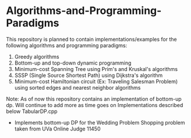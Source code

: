 # Algorithms-and-Programming-Paradigms
This repository is planned to contain implementations/examples for the following algorithms and programming paradigms:
1) Greedy algorithms
2) Bottom-up and top-down dynamic programming
3) Minimum-cost Spanning Tree using Prim's and Kruskal's algorithms
4) SSSP (Single Source Shortest Path) using Dijkstra's algorithm
5) Minimum-cost Hamiltonian circuit (Ex: Traveling Salesman Problem) using sorted edges and nearest neighbor algorithms

Note: As of now this repository contains an implementation of bottom-up dp. Will continue to add more as time goes on
Implementations described below
TabularDP.cpp
- Implements bottom-up DP for the Wedding Problem Shopping problem taken from UVa Online Judge 11450

